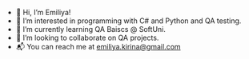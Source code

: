 - 👋 Hi, I’m Emiliya!
- 👀 I’m interested in programming with C# and Python and QA testing.
- 🌱 I’m currently learning QA Baiscs @ SoftUni.
- 🔎 I’m looking to collaborate on QA projects.
- 📬 You can reach me at emiliya.kirina@gmail.com 

<!---
EmI-85/EmI-85 is a ✨ special ✨ repository because its `README.md` (this file) appears on your GitHub profile.
You can click the Preview link to take a look at your changes.
--->
